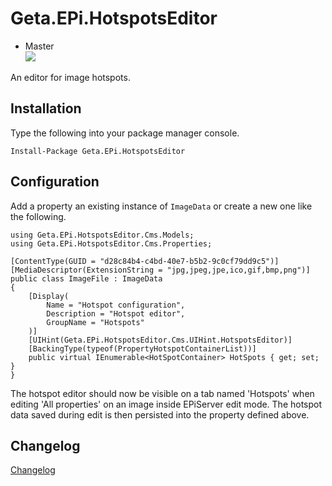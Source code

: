 # Geta.EPi.HotspotsEditor

* Master<br>
![](http://tc.geta.no/app/rest/builds/buildType:(id:GetaPackages_EPiHotspotsEditor_00ci),branch:master/statusIcon)

An editor for image hotspots.

## Installation
Type the following into your package manager console.
```
Install-Package Geta.EPi.HotspotsEditor
```

## Configuration
Add a property an existing instance of `ImageData` or create a new one like the following.

```
using Geta.EPi.HotspotsEditor.Cms.Models;
using Geta.EPi.HotspotsEditor.Cms.Properties;

[ContentType(GUID = "d28c84b4-c4bd-40e7-b5b2-9c0cf79dd9c5")]
[MediaDescriptor(ExtensionString = "jpg,jpeg,jpe,ico,gif,bmp,png")]
public class ImageFile : ImageData
{
    [Display(
        Name = "Hotspot configuration",
        Description = "Hotspot editor",
        GroupName = "Hotspots"
    )]
    [UIHint(Geta.EPi.HotspotsEditor.Cms.UIHint.HotspotsEditor)]
    [BackingType(typeof(PropertyHotspotContainerList))]
    public virtual IEnumerable<HotSpotContainer> HotSpots { get; set; }
}
```
The hotspot editor should now be visible on a tab named 'Hotspots' when editing 'All properties' on an image inside EPiServer edit mode.
The hotspot data saved during edit is then persisted into the property defined above.

## Changelog
[Changelog](CHANGELOG.md)
